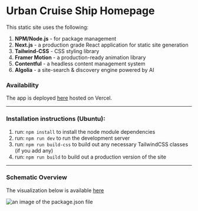 # Urban Cruise Ship Homepage

This static site uses the following:

1. **NPM/Node.js** - for package management
2. **Next.js** - a production grade React application for static site generation
3. **Tailwind-CSS** - CSS styling library
4. **Framer Motion** - a production-ready animation library
5. **Contentful** - a headless content management system
6. **Algolia** - a site-search & discovery engine powered by AI

### Availability

The app is deployed [here](https://urban-cruise-ship.vercel.app/) hosted on Vercel.

---

### Installation instructions (Ubuntu):

1. run: `npm install` to install the node module dependencies
2. run: `npm run dev` to run the development server
3. run: `npm run build-css` to build out any necessary TailwindCSS classes (if you add any)
4. run: `npm run build` to build out a production version of the site

---

### Schematic Overview

The visualization below is available [here](https://drive.google.com/file/d/1buYF1jcbG2O6Q1f8SU8huDZSPb-u3QAg/view?usp=sharing)

![an image of the package.json file](https://imgur.com/XmKqMk7.png)